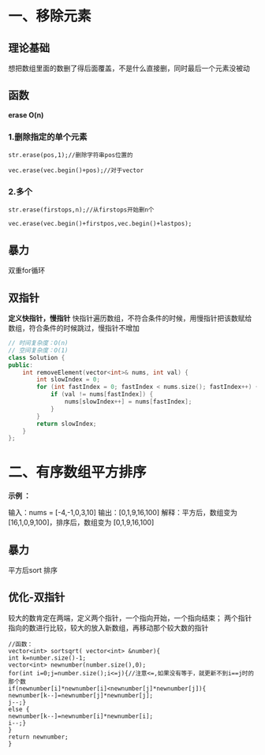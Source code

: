 # 一、移除元素
## 理论基础
想把数组里面的数删了得后面覆盖，不是什么直接删，同时最后一个元素没被动
## 函数
**erase O(n)**
### 1.删除指定的单个元素
```
str.erase(pos,1);//删除字符串pos位置的

vec.erase(vec.begin()+pos);//对于vector
```
### 2.多个
```
str.erase(firstops,n);//从firstops开始删n个

vec.erase(vec.begin()+firstpos,vec.begin()+lastpos);
```
## 暴力
双重for循环
## 双指针
**定义快指针，慢指针**
快指针遍历数组，不符合条件的时候，用慢指针把该数赋给数组，符合条件的时候跳过，慢指针不增加


```CPP
// 时间复杂度：O(n)
// 空间复杂度：O(1)
class Solution {
public:
    int removeElement(vector<int>& nums, int val) {
        int slowIndex = 0;
        for (int fastIndex = 0; fastIndex < nums.size(); fastIndex++) {
            if (val != nums[fastIndex]) {
                nums[slowIndex++] = nums[fastIndex];
            }
        }
        return slowIndex;
    }
};
```
# 二、有序数组平方排序
**示例 ：**

输入：nums = [-4,-1,0,3,10]
输出：[0,1,9,16,100]
解释：平方后，数组变为 [16,1,0,9,100]，排序后，数组变为 [0,1,9,16,100]
## 暴力
平方后sort 排序
## 优化-双指针
较大的数肯定在两端，定义两个指针，一个指向开始，一个指向结束；
两个指针指向的数进行比较，较大的放入新数组，再移动那个较大数的指针

```
//函数：
vector<int> sortsqrt( vector<int> &number){
int k=number.size()-1;
vector<int> newnumber(number.size(),0);
for(int i=0;j=number.size();i<=j){//注意<=,如果没有等于，就更新不到i==j时的那个数
if(newnumber[i]*newnumber[i]<newnumber[j]*newnumber[j]){
newnumber[k--]=newnumber[j]*newnumber[j];
j--;}
else {
newnumber[k--]=newnumber[i]*newnumber[i];
i--;}
}
return newnumber;
}
```
